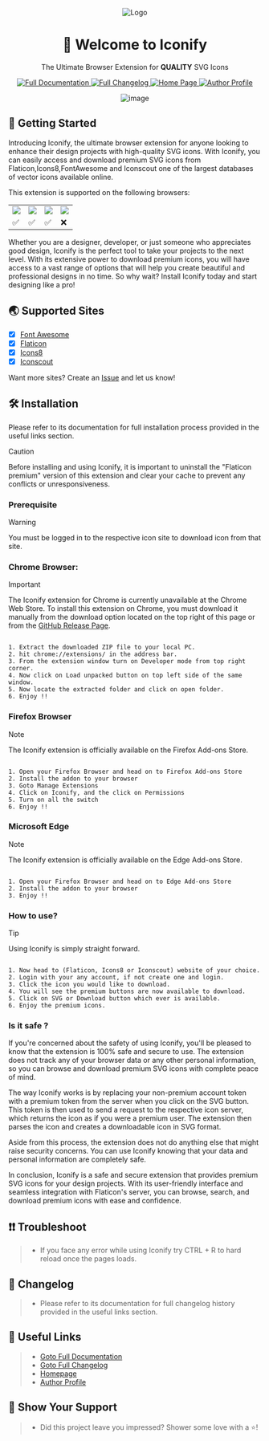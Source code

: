 <div align = "center">

![Logo](https://kyutefox.com/resources/assets/img/logo.png)

<h1>👋 Welcome to Iconify</h1>

The Ultimate Browser Extension for **QUALITY** SVG Icons

<p align="center">
  <a href="https://kyutefox.com/products/iconify-browser-extension">
    <img src="https://img.shields.io/badge/Full-Documentation-blue.svg" alt="Full Documentation">
  </a>
  <a href="https://kyutefox.com/changelog/iconify-browser-extension">
     <img src="https://img.shields.io/badge/Full-Changelog-yellow.svg" alt="Full Changelog">
  </a>
  <a href="https://kyutefox.com/">
    <img src="https://img.shields.io/badge/Home-Page-orange.svg" alt="Home Page">
  </a>
  <a href="https://github.com/razoo-choudhary">
    <img src="https://img.shields.io/badge/Author-Profile-purple.svg" alt="Author Profile">
  </a>
</p>

![image](https://github.com/Zemerik/Iconify/assets/133865660/d753c1bf-8ae0-4ed1-b66b-7c322369156a)


</div>

## 🚀 Getting Started

<div style="font-size:14px;">
  <p>Introducing Iconify, the ultimate browser extension for anyone looking to enhance their design projects with high-quality SVG icons. With Iconify, you can easily access and download premium SVG icons from Flaticon,Icons8,FontAwesome and Iconscout one of the largest databases of vector icons available online.</p>

<p>This extension is supported on the following browsers:</p>

<table>
  <tr>
    <td>
      <img src = "https://kyutefox.com/resources/assets/logos/chrome.png" />
    </td>
    <td>
      <img src = "https://kyutefox.com/resources/assets/logos/firefox.png" />
    </td>
    <td>
      <img src = "https://kyutefox.com/resources/assets/logos/microsoft.png" />
    </td>
    <td>
      <img src = "https://kyutefox.com/resources/assets/logos/safari.png" />
    </td>
  </tr>
  <tr>
    <td>
      ✅
    </td>
    <td>
      ✅
    </td>
    <td>
      ✅
    </td>
    <td>
      ❌
    </td>
  </tr>
</table>

<p>Whether you are a designer, developer, or just someone who appreciates good design, Iconify is the perfect tool to take your projects to the next level. With its extensive power to download premium icons, you will have access to a vast range of options that will help you create beautiful and professional designs in no time. So why wait? Install Iconify today and start designing like a pro!</p>
</div>

## 🌏 Supported Sites

-  [x] [Font Awesome](https://fontawesome.com/)
-  [x] [Flaticon](https://flaticon.com)
-  [x] [Icons8](https://icons8.com)
-  [x] [Iconscout](https://iconscout.com/)

Want more sites? Create an [Issue](https://github.com/Kyutefox/Iconify/issues) and let us know!

## 🛠️ Installation

<p style="font-size:14px;">Please refer to its documentation for full installation process provided in the useful links section.</p>

> [!Caution]
> Before installing and using Iconify, it is important to uninstall the "Flaticon premium" version of this extension and clear your cache to prevent any conflicts or unresponsiveness.


### Prerequisite

> [!Warning]
> You must be logged in to the respective icon site to download icon from that site.

### Chrome Browser: 

> [!Important]
> The Iconify extension for Chrome is currently unavailable at the Chrome Web Store. To install this extension on Chrome, you must download it manually from the download option located on the top right of this page or from the [GitHub Release Page](https://github.com/kyutefox/Iconify/releases).

```

1. Extract the downloaded ZIP file to your local PC.
2. hit chrome://extensions/ in the address bar.
3. From the extension window turn on Developer mode from top right corner.
4. Now click on Load unpacked button on top left side of the same window.
5. Now locate the extracted folder and click on open folder.
6. Enjoy !!

```


### Firefox Browser

> [!Note]
> The Iconify extension is officially available on the Firefox Add-ons Store.

```

1. Open your Firefox Browser and head on to Firefox Add-ons Store
2. Install the addon to your browser
3. Goto Manage Extensions
4. Click on Iconify, and the click on Permissions
5. Turn on all the switch
6. Enjoy !!

```

### Microsoft Edge

> [!Note]
> The Iconify extension is officially available on the Edge Add-ons Store.

```

1. Open your Firefox Browser and head on to Edge Add-ons Store
2. Install the addon to your browser
3. Enjoy !!

```

### How to use?

> [!Tip]
> Using Iconify is simply straight forward.

```

1. Now head to (Flaticon, Icons8 or Iconscout) website of your choice.
2. Login with your any account, if not create one and login.
3. Click the icon you would like to download.
4. You will see the premium buttons are now available to download.
5. Click on SVG or Download button which ever is available.
6. Enjoy the premium icons.

```


### Is it safe ?

If you're concerned about the safety of using Iconify, you'll be pleased to know that the extension is 100% safe and secure to use. The extension does not track any of your browser data or any other personal information, so you can browse and download premium SVG icons with complete peace of mind.


The way Iconify works is by replacing your non-premium account token with a premium token from the server when you click on the SVG button. This token is then used to send a request to the respective icon server, which returns the icon as if you were a premium user. The extension then parses the icon and creates a downloadable icon in SVG format.

Aside from this process, the extension does not do anything else that might raise security concerns. You can use Iconify knowing that your data and personal information are completely safe.

In conclusion, Iconify is a safe and secure extension that provides premium SVG icons for your design projects. With its user-friendly interface and seamless integration with Flaticon's server, you can browse, search, and download premium icons with ease and confidence.

## ❗❗ Troubleshoot

> - <p style="font-size:14px;">If you face any error while using Iconify try CTRL + R to hard reload once the pages loads.</p>

## 📃 Changelog

> - <p style="font-size:14px;">Please refer to its documentation for full changelog history provided in the useful links section.</p>

## 🔗 Useful Links

> - <a href="https://kyutefox.com/products/iconify-browser-extension">Goto Full Documentation</a>
> - <a href="https://kyutefox.com/changelog/iconify-browser-extension">Goto Full Changelog</a>
> - <a href="https://kyutefox.com/">Homepage</a>
> - <a href="https://github.com/razoo-choudhary">Author Profile</a>

## 🤝 Show Your Support

> - <p style="font-size:14px;">Did this project leave you impressed? Shower some love with a ⭐️!</p>
